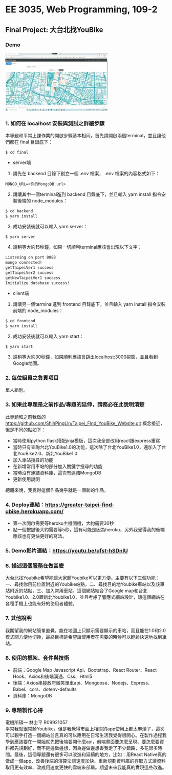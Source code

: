 # EE 3035, Web Programming, 109-2
## Final Project: 大台北找YouBike

### Demo
[![Demo完整版](pic2.jpg)](https://youtu.be/ufst-hSDnlU)

### 1. 如何在 localhost 安裝與測試之詳細步驟

本專題和平常上課作業的開啟步驟基本相同，首先請開啟兩個terminal，並且讓他們都在 final 目錄底下：
```
$ cd final
```
- server端
1. 請先在 backend 目錄下創立一個 .env 檔案， .env 檔案的內容格式如下：
```
MONGO_URL=<你的MongoDB url>
```
2. 請讓其中一個terminal進到 backend 目錄底下，並且輸入 yarn install 指令安裝後端的 node_modules：
```
$ cd backend
$ yarn install
```
3. 成功安裝後就可以輸入 yarn server：
```
$ yarn server
```
4. 請稍等大約15秒鐘，如果一切順利terminal應該會出現以下文字：
```
Listening on port 8888
mongo connected!
getTaipeiVer1 success
getTaipeiVer2 success
getNewTaipeiVer1 success
Initialize database success!
```

- client端
1. 請讓另一個terminal進到 frontend 目錄底下，並且輸入 yarn install 指令安裝前端的 node_modules：
```
$ cd frontend
$ yarn install
```
2. 成功安裝後就可以輸入 yarn start：
```
$ yarn start
```
3. 請稍等大約30秒鐘，如果順利應該會跳出localhost:3000視窗，並且看到Google地圖。

### 2. 每位組員之負責項目
單人組別。

### 3. 如果此專題是之前作品/專題的延伸，請務必在此說明清楚
此專題和之前我做的 https://github.com/ShihPingLin/Taipei_Find_YouBike_Website.git 概念接近，但是不同的點如下：

- 當時使用python flask搭配jinja模板，這次我全部改用react跟express重寫
- 當時只有查詢台北YouBike1.0的功能，這次除了台北YouBike1.0，還加入了台北YouBike2.0、新北YouBike1.0
- 加入車站搜尋的功能
- 在新增常用車站的部分加入關鍵字搜尋的功能
- 當時沒有連結資料庫，這次有連結MongoDB
- 更新使用說明

總體來說，我覺得這個作品幾乎就是一個新的作品。

### 4. Deploy連結：https://greater-taipei-find-ubike.herokuapp.com/
- 第一次開啟需要等heroku主機開機，大約需要30秒
- 點一個按鍵後大約需要等5秒，這有可能是因為heroku，另外我覺得我的後端應該也有更快更好的寫法。

### 5. Demo影片連結：https://youtu.be/ufst-hSDnlU

### 6. 描述這個服務在做甚麼
大台北找Youbike希望能讓大家騎Youbike可以更方便。主要有以下三個功能：一、尋找你目前位置附近的Youbike站點，二、尋找目的地Youbike車站以及該車站附近的站點，三、加入常用車站。這個網站結合了Google map和台北Youbike1.0、2.0跟新北Youbike1.0，並且考慮了響應式網站設計，讓這個網站在各種手機上也能有好的使用者體驗。

### 7. 其他說明
我期望我的網站簡單直覺，能在地圖上只顯示需要顯示的車站，而且能在1.0和2.0模式間方便地切換，最終目標是希望讓使用者在需要的時候可以輕鬆快速地找到車站。

### 8. 使用的框架、套件與技術
- 前端：Google Map Javascript Api、Bootstrap、React Router、React Hook、Axios和後端溝通、Css、Html5
- 後端：Axios串接政府微笑單車api、Mongoose、Nodejs、Express、Babel、cors、dotenv-defaults
- 資料庫：MongoDB

### 9. 專題製作心得
電機所碩一 林士平 R09921057 \
平常我就很常騎Youbike，但是我覺得市面上相關的app使用上都太麻煩了，這次可以親手打造一個網站並且真的可以應用在日常生活我覺得很開心。在製作過程我學到應該要在一開始就先把後端要開什麼api，前端畫面要怎麼呈現、要怎麼要資料都先規劃好，而不是邊做邊想，因為邊做邊想害我走了不少錯路，多花很多時間。最後，這個專題還有很多可以改進和延續的地方，比如：用React Native真的做成一個app、改善後端的演算法讓速度加快、重新規劃資料庫的存取方式讓資料取用更有效率、改成用速度更快的雲端來部屬。期望未來我能真的實現這些改進。